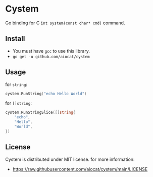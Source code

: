 <!--
 Copyright (c) 2022 aiocat
 
 This software is released under the MIT License.
 https://opensource.org/licenses/MIT
-->

# Cystem
Go binding for C `int system(const char* cmd)` command.

## Install
- You must have `gcc` to use this library.
- `go get -u github.com/aiocat/cystem`

## Usage
for `string`:
```go
cystem.RunString("echo Hello World")
```

for `[]string`:
```go
cystem.RunStringSlice([]string{
    "echo",
    "Hello",
    "World",
})
```

## License
Cystem is distributed under MIT license. for more information:
- https://raw.githubusercontent.com/aiocat/cystem/main/LICENSE
